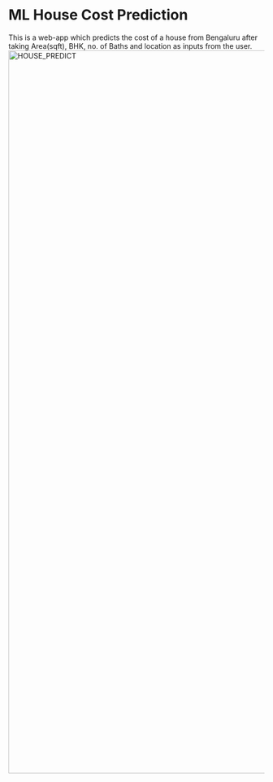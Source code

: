 # ML House Cost Prediction

This is a web-app which predicts the cost of a house from Bengaluru after taking Area(sqft), BHK, no. of Baths and location as inputs from the user.</br>
<img width="1423" alt="HOUSE_PREDICT" src="https://user-images.githubusercontent.com/79861528/143571124-3940e0a7-3ff9-4e12-90bb-aea9f5753644.png">
